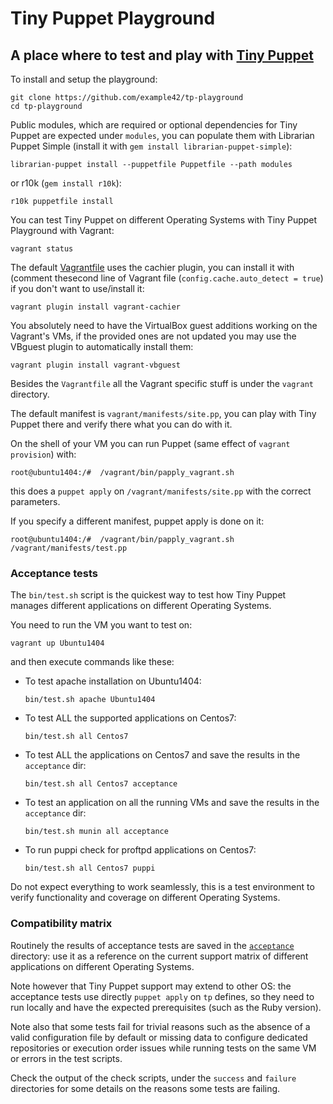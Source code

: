 # Tiny Puppet Playground

## A place where to test and play with [Tiny Puppet](https://www.tiny-puppet.com)

To install and setup the playground:

    git clone https://github.com/example42/tp-playground
    cd tp-playground
    
Public modules, which are required or optional dependencies for Tiny Puppet are expected under ```modules```, you can populate them with Librarian Puppet Simple (install it with ```gem install librarian-puppet-simple```):

    librarian-puppet install --puppetfile Puppetfile --path modules

or r10k (```gem install r10k```):

    r10k puppetfile install

You can test Tiny Puppet on different Operating Systems with Tiny Puppet Playground with Vagrant:

    vagrant status

The default [Vagrantfile](https://github.com/example42/tp-playground/blob/master/Vagrantfile#L3) uses the cachier plugin, you can install it with (comment thesecond line of Vagrant file (```config.cache.auto_detect = true```) if you don't want to use/install it:

    vagrant plugin install vagrant-cachier

You absolutely need to have the VirtualBox guest additions working on the Vagrant's VMs, if the provided ones are not updated you may use the VBguest plugin to automatically install them:

    vagrant plugin install vagrant-vbguest

Besides the ```Vagrantfile``` all the Vagrant specific stuff is under the ```vagrant``` directory.

The default manifest is ```vagrant/manifests/site.pp```, you can play with Tiny Puppet there and verify there what you can do with it.

On the shell of your VM you can run Puppet (same effect of ```vagrant provision```) with:

    root@ubuntu1404:/#  /vagrant/bin/papply_vagrant.sh 

this does a ```puppet apply``` on ```/vagrant/manifests/site.pp``` with the correct parameters.

If you specify a different manifest, puppet apply is done on it:

    root@ubuntu1404:/#  /vagrant/bin/papply_vagrant.sh /vagrant/manifests/test.pp 


### Acceptance tests

The ```bin/test.sh``` script is the quickest way to test how Tiny Puppet manages different applications on different Operating Systems.

You need to run the VM you want to test on:

    vagrant up Ubuntu1404

and then execute commands like these:

  - To test apache installation on Ubuntu1404:

    ```bin/test.sh apache Ubuntu1404```

  - To test ALL the supported applications on Centos7:

    ```bin/test.sh all Centos7```

  - To test ALL the applications on Centos7 and save the results in the ```acceptance``` dir:

    ```bin/test.sh all Centos7 acceptance```

  - To test an application on all the running VMs and save the results in the ```acceptance``` dir:

    ```bin/test.sh munin all acceptance```

  - To run puppi check for proftpd applications on Centos7:

    ```bin/test.sh all Centos7 puppi```


Do not expect everything to work seamlessly, this is a test environment to verify functionality and coverage on different Operating Systems. 


### Compatibility matrix

Routinely the results of acceptance tests are saved in the [```acceptance```](https://github.com/example42/tp-playground/tree/master/acceptance)  directory: use it as a reference on the current support matrix of different applications on different Operating Systems.

Note however that Tiny Puppet support may extend to other OS: the acceptance tests use directly ```puppet apply``` on ```tp``` defines, so they need to run locally and have the expected prerequisites (such as the Ruby version).

Note also that some tests fail for trivial reasons such as the absence of a valid configuration file by default or missing data to configure dedicated repositories or execution order issues while running tests on the same VM or errors in the test scripts.

Check the output of the check scripts, under the ```success``` and ```failure``` directories for some details on the reasons some tests are failing.

